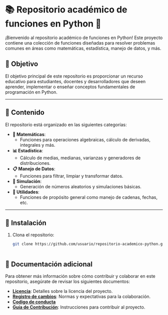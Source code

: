 # 📚 Repositorio académico de funciones en Python 🐍

¡Bienvenido al repositorio académico de funciones en Python! Este proyecto contiene una colección de funciones diseñadas para resolver problemas comunes en áreas como matemáticas, estadística, manejo de datos, y más. 

## 🚀 Objetivo

El objetivo principal de este repositorio es proporcionar un recurso educativo para estudiantes, docentes y desarrolladores que deseen aprender, implementar o enseñar conceptos fundamentales de programación en Python.

---

## 📂 Contenido

El repositorio está organizado en las siguientes categorías:

- **🧮 Matemáticas**: 
  - Funciones para operaciones algebraicas, cálculo de derivadas, integrales y más.
- **📊 Estadística**:
  - Cálculo de medias, medianas, varianzas y generadores de distribuciones.
- **📋 Manejo de Datos**:
  - Funciones para filtrar, limpiar y transformar datos.
- **🎲 Simulación**:
  - Generación de números aleatorios y simulaciones básicas.
- **🔧 Utilidades**:
  - Funciones de propósito general como manejo de cadenas, fechas, etc.

---

## 📖 Instalación

1. Clona el repositorio:
   ```bash
   git clone https://github.com/usuario/repositorio-academico-python.git



## 📄 Documentación adicional

Para obtener más información sobre cómo contribuir y colaborar en este repositorio, asegúrate de revisar los siguientes documentos:

- **[Licencia](https://github.com/leonsj12/funciones_python/blob/main/Licencia.md)**: Detalles sobre la licencia del proyecto.
- **[Registro de cambios](https://github.com/leonsj12/funciones_python/blob/main/Cambios.md)**: Normas y expectativas para la colaboración.
- **[Codigo de conducta](https://github.com/leonsj12/funciones_python/blob/main/Codigo%20de%20conducta.md)**
- **[Guía de Contribución](https://github.com/leonsj12/funciones_python/blob/main/Contribuciones.md)**: Instrucciones para contribuir al proyecto.


